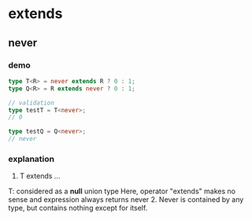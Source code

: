 # extends

## never

### demo

```typescript
type T<R> = never extends R ? 0 : 1;
type Q<R> = R extends never ? 0 : 1;

// validation
type testT = T<never>;
// 0

type testQ = Q<never>;
// never

```

### explanation

1. T extends ...

T: considered as a **null** union type
Here, operator "extends" makes no sense and expression always returns never
2. Never is contained by any type, but contains nothing except for itself.
